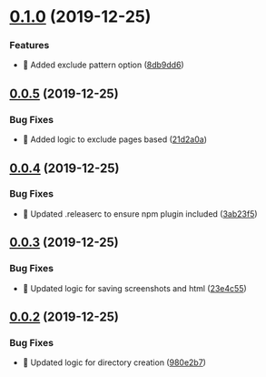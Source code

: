 # [0.1.0](https://github.com/alexstaroselsky/bettong/compare/v0.0.5...v0.1.0) (2019-12-25)


### Features

* 🎸 Added exclude pattern option ([8db9dd6](https://github.com/alexstaroselsky/bettong/commit/8db9dd6a50e3e6bd44f2bc6362e03f59cd7e5fd9))

## [0.0.5](https://github.com/alexstaroselsky/bettong/compare/v0.0.4...v0.0.5) (2019-12-25)


### Bug Fixes

* 🐛 Added logic to exclude pages based ([21d2a0a](https://github.com/alexstaroselsky/bettong/commit/21d2a0a9753a7fd5e6ea4d3c68ae3ccc41284baf))

## [0.0.4](https://github.com/alexstaroselsky/bettong/compare/v0.0.3...v0.0.4) (2019-12-25)


### Bug Fixes

* 🐛 Updated .releaserc to ensure npm plugin included ([3ab23f5](https://github.com/alexstaroselsky/bettong/commit/3ab23f54caa2d181ebe82a7e5af8353c27278342))

## [0.0.3](https://github.com/alexstaroselsky/bettong/compare/v0.0.2...v0.0.3) (2019-12-25)


### Bug Fixes

* 🐛 Updated logic for saving screenshots and html ([23e4c55](https://github.com/alexstaroselsky/bettong/commit/23e4c5523135b8d7da1eef5135e3214922f22924))

## [0.0.2](https://github.com/alexstaroselsky/bettong/compare/v0.0.1...v0.0.2) (2019-12-25)


### Bug Fixes

* 🐛 Updated logic for directory creation ([980e2b7](https://github.com/alexstaroselsky/bettong/commit/980e2b7dc7e5b0dc7002edcdeb6cebefe20d2b66))
